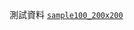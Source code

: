 測試資料 [`sample100_200x200`](https://drive.google.com/file/d/1eL83RBqcfXgDGcVUgvSUsZkvoL4dhfz6/view?usp=sharing)
